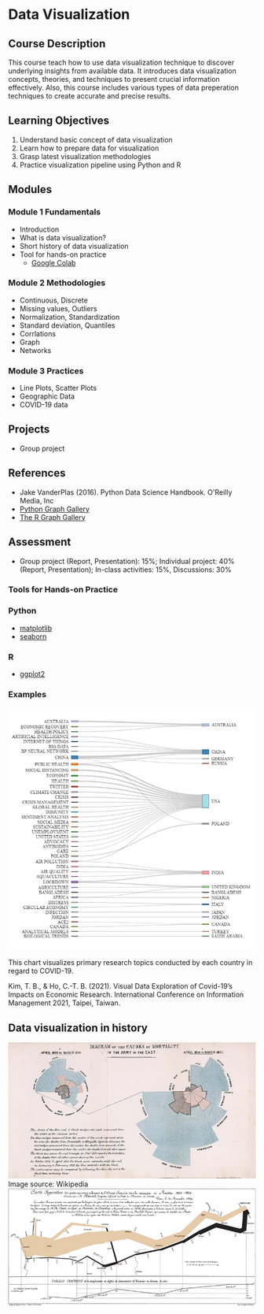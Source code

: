# Data Visualization

## Course Description

This course teach how to use data visualization technique to discover underlying insights from available data. It introduces data visualization concepts, theories, and techniques to present crucial information effectively. Also, this course includes various types of data preperation techniques to create accurate and precise results.

## Learning Objectives

1. Understand basic concept of data visualization
2. Learn how to prepare data for visualization
3. Grasp latest visualization methodologies 
4. Practice visualization pipeline using Python and R

## Modules 

### Module 1 Fundamentals

  - Introduction
  - What is data visualization?
  - Short history of data visualization
  - Tool for hands-on practice
    - [Google Colab](https://colab.research.google.com/)

### Module 2 Methodologies

  - Continuous, Discrete
  - Missing values, Outliers
  - Normalization, Standardization
  - Standard deviation, Quantiles
  - Corrlations
  - Graph
  - Networks

### Module 3 Practices
  
  - Line Plots, Scatter Plots
  - Geographic Data
  - COVID-19 data

## Projects

- Group project

## References

- Jake VanderPlas (2016). Python Data Science Handbook. O'Reilly Media, Inc
- [Python Graph Gallery](https://www.python-graph-gallery.com/)
- [The R Graph Gallery](https://r-graph-gallery.com/index.html)

## Assessment

- Group project (Report, Presentation): 15%; Individual project: 40% (Report, Presentation); In-class activities: 15%, Discussions: 30%

### Tools for Hands-on Practice

### Python

- [matplotlib](https://matplotlib.org/)
- [seaborn](https://seaborn.pydata.org/)

### R

- [ggplot2](https://ggplot2.tidyverse.org/)

### Examples

![keyword](/img/keyword-country.png)

This chart visualizes primary research topics conducted by each country in regard to COVID-19.

Kim, T. B., & Ho, C.-T. B. (2021). Visual Data Exploration of Covid-19’s Impacts on Economic Research. International Conference on Information Management 2021, Taipei, Taiwan.

## Data visualization in history

![Nightingale](/img/Nightingale-mortality.jpg)
Image source: Wikipedia
![Minard](/img/Minard.png)
